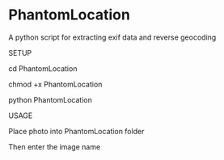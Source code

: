 
# PhantomLocation
A python script for extracting exif data and reverse geocoding

SETUP

cd PhantomLocation

chmod +x PhantomLocation

python PhantomLocation

USAGE

Place photo into PhantomLocation folder

Then enter the image name
